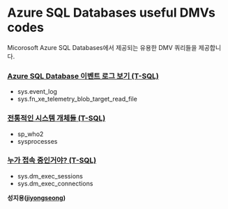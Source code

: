 # Azure SQL Databases useful DMVs codes

Micorosoft Azure SQL Databases에서 제공되는 유용한 DMV 쿼리들을 제공합니다.

### [Azure SQL Database 이벤트 로그 보기 (T-SQL)](https://github.com/jiyongseong/AzurePaaSHol/tree/master/azure_sql/DMVs/sys.fn_xe_telemetry_blob_target_read_file)

  - sys.event_log 
  - sys.fn_xe_telemetry_blob_target_read_file

### [전통적인 시스템 개체들 (T-SQL)](https://github.com/jiyongseong/AzurePaaSHol/tree/master/azure_sql/DMVs/sysprocesses)

  - sp_who2 
  - sysprocesses
  
### [누가 접속 중인거야? (T-SQL)](https://github.com/jiyongseong/AzurePaaSHol/tree/master/azure_sql/DMVs/connection_summary)

  - sys.dm_exec_sessions 
  - sys.dm_exec_connections
  
**성지용([jiyongseong](https://github.com/jiyongseong))**
